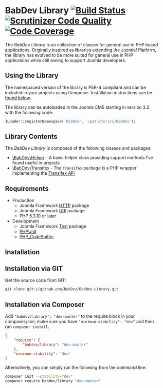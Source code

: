 BabDev Library [![Build Status](https://travis-ci.org/BabDev/BabDev-Library.png?branch=master)](https://travis-ci.org/BabDev/BabDev-Library) [![Scrutinizer Code Quality](https://scrutinizer-ci.com/g/BabDev/BabDev-Library/badges/quality-score.png?s=a338a281b006a93fb17c69a83ec8a239e9ed7e74)](https://scrutinizer-ci.com/g/BabDev/BabDev-Library/) [![Code Coverage](https://scrutinizer-ci.com/g/BabDev/BabDev-Library/badges/coverage.png?s=513f6de839a37e22865d8d688c60fbe35695cbb2)](https://scrutinizer-ci.com/g/BabDev/BabDev-Library/)
===============

The *BabDev Library* is an collection of classes for general use in PHP based applications.  Originally inspired as libraries extending the Joomla! Platform, the library has evolved to be more suited for general use in PHP applications while still aiming to support Joomla developers.

Using the Library
------------
The namespaced version of the library is PSR-4 compliant and can be included in your projects using Composer.  Installation instructions can be [found below](#installation-via-git).

The library can be autoloaded in the Joomla CMS starting in version 3.2 with the following code:

```php
JLoader::registerNamespace('BabDev', '/path/to/src/BabDev');
```

Library Contents
------------
The *BabDev Library* is composed of the following classes and packages:

- [\BabDev\Helper](/src/BabDev/Helper.php) - A basic helper class providing support methods I've found useful in projects
- [\BabDev\Transifex](/src/BabDev/Transifex) - The `Transifex` package is a PHP wrapper implementing the [Transifex API](http://support.transifex.com/customer/portal/topics/440186-api/articles)

Requirements
------------

* Production
    * Joomla Framework [HTTP](https://github.com/joomla-framework/http) package
    * Joomla Framework [URI](https://github.com/joomla-framework/uri) package
    * PHP 5.3.10 or later
* Development
    * Joomla Framework [Test](https://github.com/joomla-framework-test) package
    * [PHPUnit](http://phpunit.de/)
    * [PHP_CodeSniffer](http://www.squizlabs.com/php-codesniffer)


Installation
------------

## Installation via GIT

Get the source code from GIT:

```sh
git clone git://github.com/BabDev/BabDev-Library.git
```

## Installation via Composer

Add `"babdev/library": "dev-master"` to the require block in your composer.json, make sure you have `"minimum-stability": "dev"` and then run `composer install`.

```json
{
	"require": {
		"babdev/library": "dev-master"
	},
	"minimum-stability": "dev"
}
```

Alternatively, you can simply run the following from the command line:

```sh
composer init --stability="dev"
composer require babdev/library "dev-master"
```
